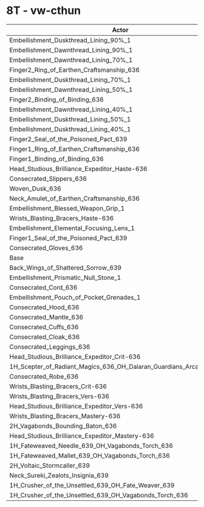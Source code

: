 # 8T - vw-cthun
| Actor | DPS | Increase |
|---|:---:|:---:|
|Embellishment_Duskthread_Lining_90%_1|5557737|0.95%|
|Embellishment_Dawnthread_Lining_90%_1|5547338|0.76%|
|Embellishment_Dawnthread_Lining_70%_1|5545174|0.72%|
|Finger2_Ring_of_Earthen_Craftsmanship_636|5544866|0.71%|
|Embellishment_Duskthread_Lining_70%_1|5544057|0.70%|
|Embellishment_Dawnthread_Lining_50%_1|5540756|0.64%|
|Finger2_Binding_of_Binding_636|5540689|0.64%|
|Embellishment_Dawnthread_Lining_40%_1|5531655|0.47%|
|Embellishment_Duskthread_Lining_50%_1|5528547|0.42%|
|Embellishment_Duskthread_Lining_40%_1|5527945|0.41%|
|Finger2_Seal_of_the_Poisoned_Pact_639|5526648|0.38%|
|Finger1_Ring_of_Earthen_Craftsmanship_636|5522828|0.31%|
|Finger1_Binding_of_Binding_636|5520583|0.27%|
|Head_Studious_Brilliance_Expeditor_Haste-636|5519143|0.25%|
|Consecrated_Slippers_636|5518848|0.24%|
|Woven_Dusk_636|5516761|0.20%|
|Neck_Amulet_of_Earthen_Craftsmanship_636|5515510|0.18%|
|Embellishment_Blessed_Weapon_Grip_1|5514521|0.16%|
|Wrists_Blasting_Bracers_Haste-636|5511171|0.10%|
|Embellishment_Elemental_Focusing_Lens_1|5510951|0.10%|
|Finger1_Seal_of_the_Poisoned_Pact_639|5508664|0.06%|
|Consecrated_Gloves_636|5507305|0.03%|
|Base|5505592|0.00%|
|Back_Wings_of_Shattered_Sorrow_639|5505162|-0.01%|
|Embellishment_Prismatic_Null_Stone_1|5503047|-0.05%|
|Consecrated_Cord_636|5502930|-0.05%|
|Embellishment_Pouch_of_Pocket_Grenades_1|5501993|-0.07%|
|Consecrated_Hood_636|5500872|-0.09%|
|Consecrated_Mantle_636|5498496|-0.13%|
|Consecrated_Cuffs_636|5495792|-0.18%|
|Consecrated_Cloak_636|5495717|-0.18%|
|Consecrated_Leggings_636|5495560|-0.18%|
|Head_Studious_Brilliance_Expeditor_Crit-636|5495398|-0.19%|
|1H_Scepter_of_Radiant_Magics_636_OH_Dalaran_Guardians_Arcanotool_639|5493433|-0.22%|
|Consecrated_Robe_636|5493248|-0.22%|
|Wrists_Blasting_Bracers_Crit-636|5491094|-0.26%|
|Wrists_Blasting_Bracers_Vers-636|5489796|-0.29%|
|Head_Studious_Brilliance_Expeditor_Vers-636|5484464|-0.38%|
|Wrists_Blasting_Bracers_Mastery-636|5481397|-0.44%|
|2H_Vagabonds_Bounding_Baton_636|5481159|-0.44%|
|Head_Studious_Brilliance_Expeditor_Mastery-636|5475867|-0.54%|
|1H_Fateweaved_Needle_639_OH_Vagabonds_Torch_636|5442330|-1.15%|
|1H_Fateweaved_Mallet_639_OH_Vagabonds_Torch_636|5437347|-1.24%|
|2H_Voltaic_Stormcaller_639|5437128|-1.24%|
|Neck_Sureki_Zealots_Insignia_639|5343924|-2.94%|
|1H_Crusher_of_the_Unsettled_639_OH_Fate_Weaver_639|4627872|-15.94%|
|1H_Crusher_of_the_Unsettled_639_OH_Vagabonds_Torch_636|4613778|-16.20%|

